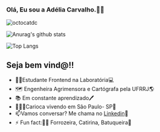 ### Olá, Eu sou a Adélia Carvalho.👋🏾‍

![octocatdc](https://user-images.githubusercontent.com/60454824/88990153-a35d4880-d2b3-11ea-8050-e33fda1de48f.jpg)

![Anurag's github stats](https://github-readme-stats.vercel.app/api?username=adeliacristine&show_icons=true&theme=synthwave)

![Top Langs](https://github-readme-stats.vercel.app/api/top-langs/?username=adeliacristine)

## Seja bem vind@!!


- 👩🏾‍Estudante Frontend na Laboratória💻
- 🗺️ Engenheira Agrimensora e Cartógrafa pela UFRRJ🌎
- 📚 Em constante aprendizado🖊️
- 🏄🏾‍♀️Carioca vivendo em São Paulo- SP🌃
- 📫Vamos conversar? Me chama no [Linkedin](www.linkedin.com/in/adéliacarvalho)📧
- ⚡ Fun fact:💃🏾 Forrozeira, Catirina, Batuqueira🥁




<!--
**adeliacristine/adeliacristine** is a ✨ _special_ ✨ repository because its `README.md` (this file) appears on your GitHub profile.



